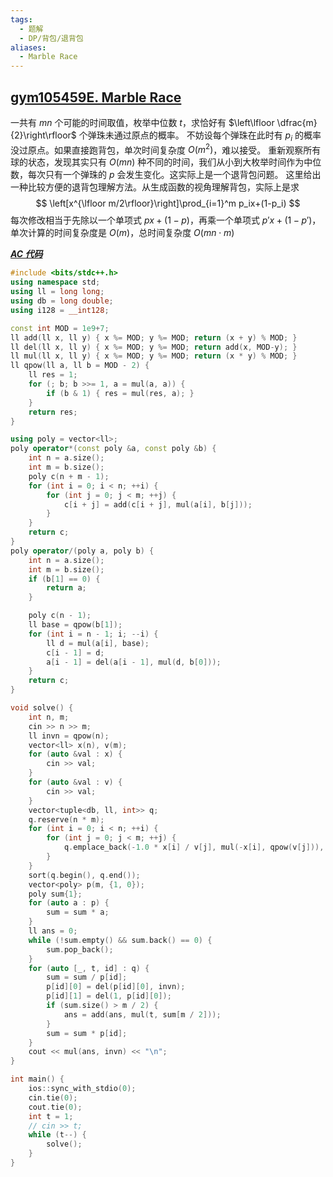 ```yaml
---
tags:
  - 题解
  - DP/背包/退背包
aliases:
  - Marble Race
---
```

## [gym105459E. Marble Race](https://codeforces.com/gym/105459/problem/E)

一共有 $mn$ 个可能的时间取值，枚举中位数 $t$，求恰好有 $\left\lfloor \dfrac{m}{2}\right\rfloor$ 个弹珠未通过原点的概率。
不妨设每个弹珠在此时有 $p_i$ 的概率没过原点。如果直接跑背包，单次时间复杂度 $O(m^2)$，难以接受。
重新观察所有球的状态，发现其实只有 $O(mn)$ 种不同的时间，我们从小到大枚举时间作为中位数，每次只有一个弹珠的 $p$ 会发生变化。这实际上是一个退背包问题。
这里给出一种比较方便的退背包理解方法。从生成函数的视角理解背包，实际上是求
$$
\left[x^{\lfloor m/2\rfloor}\right]\prod_{i=1}^m p_ix+(1-p_i)
$$
每次修改相当于先除以一个单项式 $px+(1-p)$，再乘一个单项式 $p'x+(1-p')$，单次计算的时间复杂度是 $O(m)$，总时间复杂度 $O(mn\cdot m)$

[***AC 代码***](https://codeforces.com/gym/105459/submission/335016970)

```cpp
#include <bits/stdc++.h>
using namespace std;
using ll = long long;
using db = long double;
using i128 = __int128;

const int MOD = 1e9+7;
ll add(ll x, ll y) { x %= MOD; y %= MOD; return (x + y) % MOD; }
ll del(ll x, ll y) { x %= MOD; y %= MOD; return add(x, MOD-y); }
ll mul(ll x, ll y) { x %= MOD; y %= MOD; return (x * y) % MOD; }
ll qpow(ll a, ll b = MOD - 2) {
    ll res = 1;
    for (; b; b >>= 1, a = mul(a, a)) {
        if (b & 1) { res = mul(res, a); }
    }
    return res;
}

using poly = vector<ll>;
poly operator*(const poly &a, const poly &b) {
    int n = a.size();
    int m = b.size();
    poly c(n + m - 1);
    for (int i = 0; i < n; ++i) {
        for (int j = 0; j < m; ++j) {
            c[i + j] = add(c[i + j], mul(a[i], b[j]));
        }
    }
    return c;
}
poly operator/(poly a, poly b) {
    int n = a.size();
    int m = b.size();
    if (b[1] == 0) {
        return a;
    }

    poly c(n - 1);
    ll base = qpow(b[1]);
    for (int i = n - 1; i; --i) {
        ll d = mul(a[i], base);
        c[i - 1] = d;
        a[i - 1] = del(a[i - 1], mul(d, b[0]));
    }
    return c;
}

void solve() {
    int n, m;
    cin >> n >> m;
    ll invn = qpow(n);
    vector<ll> x(n), v(m);
    for (auto &val : x) {
        cin >> val;
    }
    for (auto &val : v) {
        cin >> val;
    }
    vector<tuple<db, ll, int>> q;
    q.reserve(n * m);
    for (int i = 0; i < n; ++i) {
        for (int j = 0; j < m; ++j) {
            q.emplace_back(-1.0 * x[i] / v[j], mul(-x[i], qpow(v[j])), j);
        }
    }
    sort(q.begin(), q.end());
    vector<poly> p(m, {1, 0});
    poly sum{1};
    for (auto a : p) {
        sum = sum * a;
    }
    ll ans = 0;
    while (!sum.empty() && sum.back() == 0) {
        sum.pop_back();
    }
    for (auto [_, t, id] : q) {
        sum = sum / p[id];
        p[id][0] = del(p[id][0], invn);
        p[id][1] = del(1, p[id][0]);
        if (sum.size() > m / 2) {
            ans = add(ans, mul(t, sum[m / 2]));
        }
        sum = sum * p[id];
    }
    cout << mul(ans, invn) << "\n";
}

int main() {
    ios::sync_with_stdio(0);
    cin.tie(0);
    cout.tie(0);
    int t = 1;
    // cin >> t;
    while (t--) {
        solve();
    }
}
```
